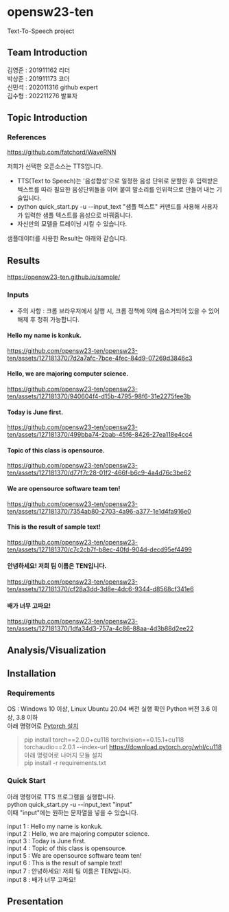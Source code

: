 # opensw23-ten
Text-To-Speech project
## Team Introduction
  김영준 : 201911162 리더  
  박상준 : 201911173 코더  
  신민석 : 202011316 github expert  
  김수형 : 202211276 발표자  
## Topic Introduction
### References
https://github.com/fatchord/WaveRNN

저희가 선택한 오픈소스는 TTS입니다.

- TTS(Text to Speech)는 '음성합성'으로 일정한 음성 단위로 분할한 후 입력받은 텍스트를 따라 필요한 음성단위들을 이어 붙여 말소리를 인위적으로 만들어 내는 기술입니다.  
- python quick_start.py -u --input_text "샘플 텍스트" 커맨드를 사용해 사용자가 입력한 샘플 텍스트를 음성으로 바꿔줍니다.  
- 자신만의 모델을 트레이닝 시킬 수 있습니다.

샘플데이터를 사용한 Result는 아래와 같습니다.
## Results
https://opensw23-ten.github.io/sample/
### Inputs
- 주의 사항 : 크롬 브라우저에서 실행 시, 크롬 정책에 의해 음소거되어 있을 수 있어 해제 후 청취 가능합니다.
#### Hello my name is konkuk.
https://github.com/opensw23-ten/opensw23-ten/assets/127181370/7d2a7afc-7bce-4fec-84d9-07269d3846c3
#### Hello, we are majoring computer science.
https://github.com/opensw23-ten/opensw23-ten/assets/127181370/940604f4-d15b-4795-98f6-31e2275fee3b
#### Today is June first.
https://github.com/opensw23-ten/opensw23-ten/assets/127181370/499bba74-2bab-45f6-8426-27ea118e4cc4
#### Topic of this class is opensource.
https://github.com/opensw23-ten/opensw23-ten/assets/127181370/d77f7c28-01f2-466f-b6c9-4a4d76c3be62
#### We are opensource software team ten!
https://github.com/opensw23-ten/opensw23-ten/assets/127181370/7354ab80-2703-4a96-a377-1e1d4fa916e0
#### This is the result of sample text!
https://github.com/opensw23-ten/opensw23-ten/assets/127181370/c7c2cb7f-b8ec-40fd-904d-decd95ef4499
#### 안녕하세요! 저희 팀 이름은 TEN입니다.
https://github.com/opensw23-ten/opensw23-ten/assets/127181370/cf28a3dd-3d8e-4dc6-9344-d8568cf341e6
#### 배가 너무 고파요!
https://github.com/opensw23-ten/opensw23-ten/assets/127181370/1dfa34d3-757a-4c86-88aa-4d3b88d2ee22

## Analysis/Visualization

## Installation  
### Requirements
OS : Windows 10 이상, Linux Ubuntu 20.04 버전 실행 확인
Python 버전 3.6 이상, 3.8 이하  
아래 명령어로 [Pytorch 설치](https://pytorch.org/get-started/previous-versions/)  
> pip install torch==2.0.0+cu118 torchvision==0.15.1+cu118 torchaudio==2.0.1 --index-url https://download.pytorch.org/whl/cu118  
아래 명령어로 나머지 모듈 설치  
> pip install -r requirements.txt  

### Quick Start  
아래 명령어로 TTS 프로그램을 실행합니다.  
python quick_start.py -u --input_text "input"  
이때 "input"에는 원하는 문자열을 넣을 수 있습니다.  

input 1 : Hello my name is konkuk.  
input 2 : Hello, we are majoring computer science.  
input 3 : Today is June first.  
input 4 : Topic of this class is opensource.  
input 5 : We are opensource software team ten!  
input 6 : This is the result of sample text!  
input 7 : 안녕하세요! 저희 팀 이름은 TEN입니다.  
input 8 : 배가 너무 고파요!  

## Presentation
